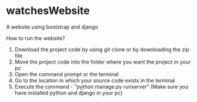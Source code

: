 # watchesWebsite
A website using bootstrap and django

How to run the website?
1) Download the project code by using git clone or by downloading the zip file
2) Move the project code into the folder where you want the project in your pc
3) Open the command prompt or the terminal
4) Go to the location in which your source code exists in the terminal
5) Execute the command - "python manage.py runserver" (Make sure you have installed python and django in your pc)

